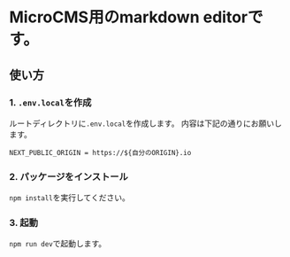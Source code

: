 # MicroCMS用のmarkdown editorです。

## 使い方

### 1. `.env.local`を作成
ルートディレクトリに`.env.local`を作成します。
内容は下記の通りにお願いします。
```
NEXT_PUBLIC_ORIGIN = https://${自分のORIGIN}.io
```

### 2. パッケージをインストール
`npm install`を実行してください。

### 3. 起動
`npm run dev`で起動します。

